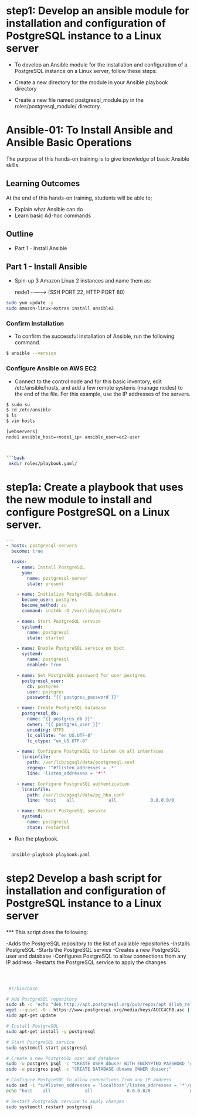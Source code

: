 # step1: Develop an ansible module for installation and configuration of PostgreSQL instance to a Linux server


- To develop an Ansible module for the installation and configuration of a PostgreSQL instance on a Linux server, follow these steps:

- Create a new directory for the module in your Ansible playbook directory

- Create a new file named postgresql_module.py in the roles/postgresql_module/ directory.
#  Ansible-01: To Install Ansible and Ansible Basic Operations

The purpose of this hands-on training is to give  knowledge of basic Ansible skills.

## Learning Outcomes

At the end of this hands-on training, students will be able to;

- Explain what Ansible can do
- Learn basic Ad-hoc commands  

## Outline

- Part 1 - Install Ansible



## Part 1 - Install Ansible


- Spin-up 3 Amazon Linux 2 instances and name them as:
    
     node1 ----> (SSH PORT 22, HTTP PORT 80)


```bash
sudo yum update -y
sudo amazon-linux-extras install ansible2
```

### Confirm Installation

- To confirm the successful installation of Ansible, run the following command.

```bash
$ ansible --version
```

### Configure Ansible on AWS EC2

- Connect to the control node and for this basic inventory, edit /etc/ansible/hosts, and add a few remote systems (manage nodes) to the end of the file. For this example, use the IP addresses of the servers.

```bash
$ sudo su
$ cd /etc/ansible
$ ls
$ vim hosts
```
```bash
[webservers]
node1 ansible_host=<node1_ip> ansible_user=ec2-user



```bash
 mkdir roles/playbook.yaml/
```





 

# step1a:  Create a playbook that uses the new module to install and configure PostgreSQL on a Linux server.




```yaml
---
- hosts: postgresql-servers
  become: true

  tasks:
    - name: Install PostgreSQL
      yum:
        name: postgresql-server
        state: present

    - name: Initialize PostgreSQL database
      become_user: postgres
      become_method: su
      command: initdb -D /var/lib/pgsql/data

    - name: Start PostgreSQL service
      systemd:
        name: postgresql
        state: started

    - name: Enable PostgreSQL service on boot
      systemd:
        name: postgresql
        enabled: true

    - name: Set PostgreSQL password for user postgres
      postgresql_user:
        db: postgres
        user: postgres
        password: "{{ postgres_password }}"

    - name: Create PostgreSQL database
      postgresql_db:
        name: "{{ postgres_db }}"
        owner: "{{ postgres_user }}"
        encoding: UTF8
        lc_collate: "en_US.UTF-8"
        lc_ctype: "en_US.UTF-8"

    - name: Configure PostgreSQL to listen on all interfaces
      lineinfile:
        path: /var/lib/pgsql/data/postgresql.conf
        regexp: '^#?listen_addresses = .*'
        line: 'listen_addresses = '*''

    - name: Configure PostgreSQL authentication
      lineinfile:
        path: /var/lib/pgsql/data/pg_hba.conf
        line: 'host    all             all             0.0.0.0/0               md5'

    - name: Restart PostgreSQL service
      systemd:
        name: postgresql
        state: restarted

 ```       



- Run the playbook.

```bash

  ansible-playbook playbook.yaml
```


# step2  Develop a bash script for installation and configuration of PostgreSQL instance to a Linux server



*** This script does the following:

-Adds the PostgreSQL repository to the list of available repositories
-Installs PostgreSQL
-Starts the PostgreSQL service
-Creates a new PostgreSQL user and database
-Configures PostgreSQL to allow connections from any IP address
-Restarts the PostgreSQL service to apply the changes


```bash



 #!/bin/bash

# Add PostgreSQL repository
sudo sh -c 'echo "deb http://apt.postgresql.org/pub/repos/apt $(lsb_release -cs)-pgdg main" > /etc/apt/sources.list.d/pgdg.list'
wget --quiet -O - https://www.postgresql.org/media/keys/ACCC4CF8.asc | sudo apt-key add -
sudo apt-get update

# Install PostgreSQL
sudo apt-get install -y postgresql

# Start PostgreSQL service
sudo systemctl start postgresql

# Create a new PostgreSQL user and database
sudo -u postgres psql -c "CREATE USER dbuser WITH ENCRYPTED PASSWORD 'dbpass123';"
sudo -u postgres psql -c "CREATE DATABASE dbname OWNER dbuser;"

# Configure PostgreSQL to allow connections from any IP address
sudo sed -i "s/#listen_addresses = 'localhost'/listen_addresses = '*'/g" /etc/postgresql/$(ls /etc/postgresql)/main/postgresql.conf
echo "host    all             all             0.0.0.0/0               md5" | sudo tee -a /etc/postgresql/$(ls /etc/postgresql)/main/pg_hba.conf

# Restart PostgreSQL service to apply changes
sudo systemctl restart postgresql

```


